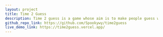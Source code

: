 ```yaml
---
layout: project
title: Time 2 Guess
description: Time 2 guess is a game whose aim is to make people guess words, personalities or objects within a limited time.
github_repo_link: https://github.com/Spookywy/time2guess
live_demo_link: https://time2guess.vercel.app/
---
```


